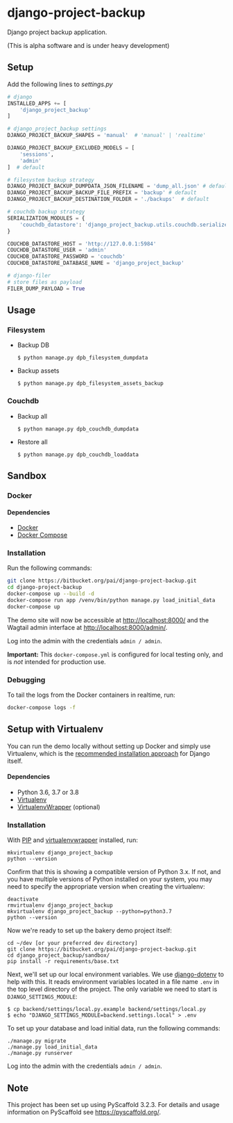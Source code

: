# django-project-backup

Django project backup application.

(This is alpha software and is under heavy development)


## Setup

Add the following lines to *settings.py*

```python
# django
INSTALLED_APPS += [
    'django_project_backup'
]

# django_project_backup settings
DJANGO_PROJECT_BACKUP_SHAPES = 'manual'  # 'manual' | 'realtime'

DJANGO_PROJECT_BACKUP_EXCLUDED_MODELS = [
    'sessions',
    'admin'
]  # default

# filesystem backup strategy
DJANGO_PROJECT_BACKUP_DUMPDATA_JSON_FILENAME = 'dump_all.json' # default
DJANGO_PROJECT_BACKUP_BACKUP_FILE_PREFIX = 'backup' # default
DJANGO_PROJECT_BACKUP_DESTINATION_FOLDER = './backups'  # default

# couchdb backup strategy
SERIALIZATION_MODULES = {
    'couchdb_datastore': 'django_project_backup.utils.couchdb.serializers'
}

COUCHDB_DATASTORE_HOST = 'http://127.0.0.1:5984'
COUCHDB_DATASTORE_USER = 'admin'
COUCHDB_DATASTORE_PASSWORD = 'couchdb'
COUCHDB_DATASTORE_DATABASE_NAME = 'django_project_backup'

# django-filer
# store files as payload
FILER_DUMP_PAYLOAD = True
```


## Usage

### Filesystem

- Backup DB

    ```
    $ python manage.py dpb_filesystem_dumpdata
    ```

- Backup assets

    ```
    $ python manage.py dpb_filesystem_assets_backup
    ```

### Couchdb

- Backup all

    ```
    $ python manage.py dpb_couchdb_dumpdata
    ```

- Restore all

    ```
    $ python manage.py dpb_couchdb_loaddata
    ```

## Sandbox

### Docker

#### Dependencies
* [Docker](https://docs.docker.com/engine/installation/)
* [Docker Compose](https://docs.docker.com/compose/install/)

### Installation
Run the following commands:

```bash
git clone https://bitbucket.org/pai/django-project-backup.git
cd django-project-backup
docker-compose up --build -d
docker-compose run app /venv/bin/python manage.py load_initial_data
docker-compose up
```

The demo site will now be accessible at [http://localhost:8000/](http://localhost:8000/) and the Wagtail admin
interface at [http://localhost:8000/admin/](http://localhost:8000/admin/).

Log into the admin with the credentials ``admin / admin``.

**Important:** This `docker-compose.yml` is configured for local testing only, and is _not_ intended for production use.

### Debugging
To tail the logs from the Docker containers in realtime, run:

```bash
docker-compose logs -f
```

Setup with Virtualenv
---------------------
You can run the demo locally without setting up Docker and simply use Virtualenv, which is the [recommended installation approach](https://docs.djangoproject.com/en/2.2/topics/install/#install-the-django-code) for Django itself.

#### Dependencies
* Python 3.6, 3.7 or 3.8
* [Virtualenv](https://virtualenv.pypa.io/en/stable/installation/)
* [VirtualenvWrapper](https://virtualenvwrapper.readthedocs.io/en/latest/install.html) (optional)

### Installation

With [PIP](https://github.com/pypa/pip) and [virtualenvwrapper](https://virtualenvwrapper.readthedocs.io/en/latest/)
installed, run:

    mkvirtualenv django_project_backup
    python --version

Confirm that this is showing a compatible version of Python 3.x. If not, and you have multiple versions of Python installed on your system, you may need to specify the appropriate version when creating the virtualenv:

    deactivate
    rmvirtualenv django_project_backup
    mkvirtualenv django_project_backup --python=python3.7
    python --version

Now we're ready to set up the bakery demo project itself:

    cd ~/dev [or your preferred dev directory]
    git clone https://bitbucket.org/pai/django-project-backup.git
    cd django_project_backup/sandbox/
    pip install -r requirements/base.txt

Next, we'll set up our local environment variables. We use [django-dotenv](https://github.com/jpadilla/django-dotenv)
to help with this. It reads environment variables located in a file name `.env` in the top level directory of the project.
The only variable we need to start is `DJANGO_SETTINGS_MODULE`:

    $ cp backend/settings/local.py.example backend/settings/local.py
    $ echo "DJANGO_SETTINGS_MODULE=backend.settings.local" > .env

To set up your database and load initial data, run the following commands:

    ./manage.py migrate
    ./manage.py load_initial_data
    ./manage.py runserver

Log into the admin with the credentials ``admin / admin``.


## Note

This project has been set up using PyScaffold 3.2.3. For details and usage
information on PyScaffold see https://pyscaffold.org/.
